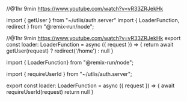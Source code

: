 
//@1hr 9min https://www.youtube.com/watch?v=vR33ZRJekHk

<!-- when you login trigger this -->
import { getUser } from "~/utlis/auth.server"
import { LoaderFunction, redirect } from "@remix-run/node";

//@1hr 9min https://www.youtube.com/watch?v=vR33ZRJekHk
export const loader: LoaderFunction = async ({ request }) => {
    return await getUser(request) ? redirect('/home') : null
}



<!-- protect the page  -->

import { LoaderFunction} from "@remix-run/node";

import { requireUserId } from "~/utlis/auth.server";

export const loader: LoaderFunction = async ({ request }) => {
  await requireUserId(request)
  return null
}
